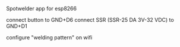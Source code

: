 Spotwelder app for esp8266

connect button to GND+D6
connect SSR (SSR-25 DA 3V-32 VDC) to GND+D1

configure "welding pattern" on wifi
